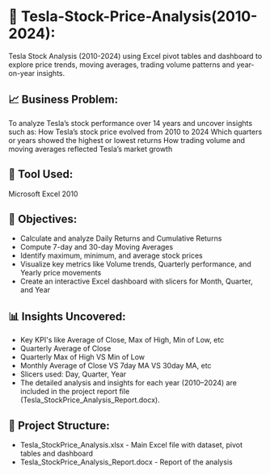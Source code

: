 # 🚗 Tesla-Stock-Price-Analysis(2010-2024):
Tesla Stock Analysis (2010-2024) using Excel pivot tables and dashboard to explore price trends, moving averages, trading volume patterns and year-on-year insights.
## 📈 Business Problem:
To analyze Tesla’s stock performance over 14 years and uncover insights such as:
How Tesla’s stock price evolved from 2010 to 2024
Which quarters or years showed the highest or lowest returns
How trading volume and moving averages reflected Tesla’s market growth
## 🔧 Tool Used:
Microsoft Excel 2010
## 🎯 Objectives:
- Calculate and analyze Daily Returns and Cumulative Returns
- Compute 7-day and 30-day Moving Averages
- Identify maximum, minimum, and average stock prices
- Visualize key metrics like Volume trends, Quarterly performance, and Yearly price movements
- Create an interactive Excel dashboard with slicers for Month, Quarter, and Year
## 📊 Insights Uncovered:
- Key KPI's like Average of Close, Max of High, Min of Low, etc
- Quarterly Average of Close
- Quarterly Max of High VS Min of Low
- Monthly Average of Close VS 7day MA VS 30day MA, etc
- Slicers used: Day, Quarter, Year
- The detailed analysis and insights for each year (2010–2024) are included in the project report file (Tesla_StockPrice_Analysis_Report.docx).
## 📂 Project Structure:
- Tesla_StockPrice_Analysis.xlsx - Main Excel file with dataset, pivot tables and dashboard
- Tesla_StockPrice_Analysis_Report.docx - Report of the analysis
